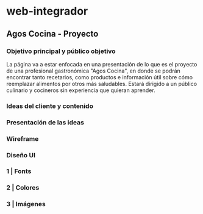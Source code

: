 # web-integrador

## Agos Cocina - Proyecto

### Objetivo principal y público objetivo
La página va a estar enfocada en una presentación de lo que es el proyecto de una profesional gastronómica "Agos Cocina", en donde se podrán encontrar tanto recetarios, como productos e información útil sobre cómo reemplazar alimentos por otros más saludables. Estará dirigido a un público culinario y cocineros sin experiencia que quieran aprender.

### Ideas del cliente y contenido 

### Presentación de las ideas

### Wireframe

### Diseño UI

### 1 | Fonts

### 2 | Colores 

### 3 | Imágenes 